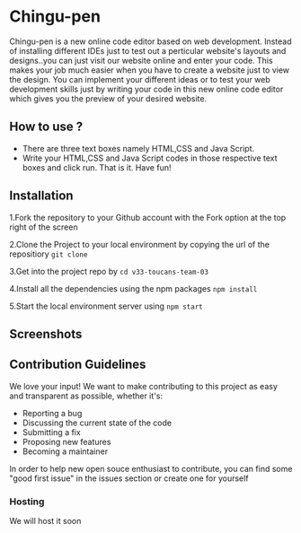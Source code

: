 # Chingu-pen

Chingu-pen is a new online code editor based on web development. Instead of installing different IDEs just to test out a perticular website's layouts and designs..you can just visit our website online and enter your code. This makes your job much easier when you have to create a website just to view the design. You can implement your different ideas or to test your web development skills just by writing your code in this new online code editor which gives you the preview of your desired website.

## How to use ?

* There are three text boxes namely HTML,CSS and Java Script.
* Write your HTML,CSS and Java Script codes in those respective text boxes and click run.
That is it. Have fun!

## Installation

1.Fork the repository to your Github account with the Fork option at the top right of the screen

2.Clone the Project to your local environment by copying the url of the repositiory `git clone`

3.Get into the project repo by `cd v33-toucans-team-03`

4.Install all the dependencies using the npm packages `npm install`

5.Start the local environment server using `npm start`

## Screenshots

## Contribution Guidelines

We love your input! We want to make contributing to this project as easy and transparent as possible, whether it's:

* Reporting a bug
* Discussing the current state of the code
* Submitting a fix
* Proposing new features
* Becoming a maintainer

In order to help new open souce enthusiast to contribute, you can find some "good first issue" in the issues section or create one for yourself</i>

### Hosting

We will host it soon
